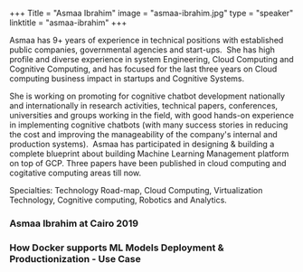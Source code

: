 +++
Title = "Asmaa Ibrahim" 
image = "asmaa-ibrahim.jpg" 
type = "speaker" 
linktitle = "asmaa-ibrahim" 
+++

Asmaa has 9+ years of experience in technical positions with established public companies, governmental agencies and start-ups.  She has high profile and diverse experience in system Engineering, Cloud Computing and Cognitive Computing, and has focused for the last three years on Cloud computing business impact in startups and Cognitive Systems.

She is working on promoting for cognitive chatbot development nationally and internationally in research activities, technical papers, conferences, universities and groups working in the field, with good hands-on experience in implementing cognitive chatbots (with many success stories in reducing the cost and improving the manageability of the company's internal and production systems).  Asmaa has participated in designing & building a complete blueprint about building Machine Learning Management platform on top of GCP. Three papers have been published in cloud computing and cogitative computing areas till now.

Specialties: Technology Road-map, Cloud Computing, Virtualization Technology, Cognitive computing, Robotics and Analytics.

### Asmaa Ibrahim at Cairo 2019

### How Docker supports ML Models Deployment & Productionization - Use Case
